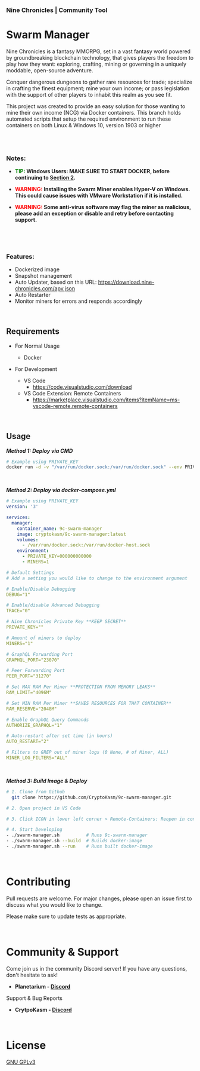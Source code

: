 ### Nine Chronicles | Community Tool

# Swarm Manager

Nine Chronicles is a fantasy MMORPG, set in a vast fantasy world powered by groundbreaking blockchain technology, that gives players the freedom to play how they want: exploring, crafting, mining or governing in a uniquely moddable, open-source adventure.

Conquer dangerous dungeons to gather rare resources for trade; specialize in crafting the finest equipment; mine your own income; or pass legislation with the support of other players to inhabit this realm as you see fit.

This project was created to provide an easy solution for those wanting to mine their own income (NCG) via Docker containers. This branch holds automated scripts that setup the required environment to run these containers on both Linux & Windows 10, version 1903 or higher

<br>

#

### Notes:

- **<span style="color:green">TIP:</span> Windows Users: MAKE SURE TO START DOCKER, before continuing to [Section 2](#Linux).**

- **<span style="color:red">WARNING:</span> Installing the Swarm Miner enables Hyper-V on Windows. This could cause issues with VMware Workstation if it is installed.**

- **<span style="color:red">WARNING:</span> Some anti-virus software may flag the miner as malicious, please add an exception or disable and retry before contacting support.**

#

<br>

### Features:

- Dockerized image
- Snapshot management
- Auto Updater, based on this URL: https://download.nine-chronicles.com/apv.json
- Auto Restarter
- Monitor miners for errors and responds accordingly

<br>

## Requirements

- For Normal Usage

  - Docker

- For Development
  - VS Code
    - https://code.visualstudio.com/download
  - VS Code Extension: Remote Containers
    - https://marketplace.visualstudio.com/items?itemName=ms-vscode-remote.remote-containers

<br>

## Usage

**_Method 1: Deploy via CMD_**

```bash
# Example using PRIVATE_KEY
docker run -d -v "/var/run/docker.sock:/var/run/docker.sock" --env PRIVATE_KEY=000000000000 --env MINERS=1 --name 9c-swarm-manager cryptokasm/9c-swarm-manager:latest
```

<br>

**_Method 2: Deploy via docker-compose.yml_**

```yml
# Example using PRIVATE_KEY
version: '3'

services:
  manager:
    container_name: 9c-swarm-manager
    image: cryptokasm/9c-swarm-manager:latest
    volumes:
      - /var/run/docker.sock:/var/run/docker-host.sock
    environment:
      - PRIVATE_KEY=000000000000
      - MINERS=1
```

```yml
# Default Settings
# Add a setting you would like to change to the environment argument

# Enable/Disable Debugging
DEBUG="1"

# Enable/disable Advanced Debugging
TRACE="0"

# Nine Chronicles Private Key **KEEP SECRET**
PRIVATE_KEY=""

# Amount of miners to deploy
MINERS="1"

# GraphQL Forwarding Port
GRAPHQL_PORT="23070"

# Peer Forwarding Port
PEER_PORT="31270"

# Set MAX RAM Per Miner **PROTECTION FROM MEMORY LEAKS**
RAM_LIMIT="4096M"

# Set MIN RAM Per Miner **SAVES RESOURCES FOR THAT CONTAINER**
RAM_RESERVE="2048M"

# Enable GraphQL Query Commands
AUTHORIZE_GRAPHQL="1"

# Auto-restart after set time (in hours)
AUTO_RESTART="2"

# Filters to GREP out of miner logs (0 None, # of Miner, ALL)
MINER_LOG_FILTERS="ALL"
```

<br>

**_Method 3: Build Image & Deploy_**

```bash
# 1. Clone from Github
  git clone https://github.com/CryptoKasm/9c-swarm-manager.git

# 2. Open project in VS Code

# 3. Click ICON in lower left corner > Remote-Containers: Reopen in container

# 4. Start Developing
- ./swarm-manager.sh          # Runs 9c-swarm-manager
- ./swarm-manager.sh --build  # Builds docker-image
- ./swarm-manager.sh --run    # Runs built docker-image

```

<br>

# Contributing

Pull requests are welcome. For major changes, please open an issue first to discuss what you would like to change.

Please make sure to update tests as appropriate.

<br>

# Community & Support

Come join us in the community Discord server! If you have any questions, don't hesitate to ask!<br/>

- **Planetarium - [Discord](https://discord.gg/k6z2GS4yh2)**

Support & Bug Reports<br/>

- **CrytpoKasm - [Discord](https://discord.gg/k6z2GS4yh2)**

<br>

# License

[GNU GPLv3](https://choosealicense.com/licenses/gpl-3.0/)
